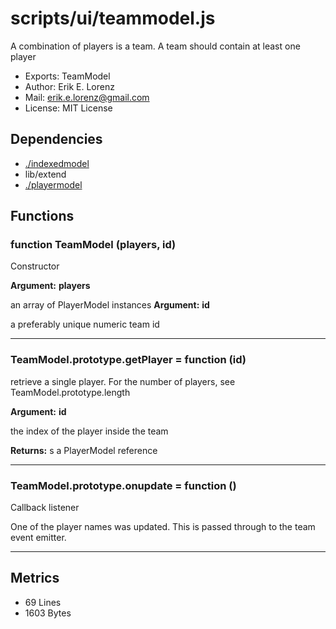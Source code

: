 # scripts/ui/teammodel.js


A combination of players is a team. A team should contain at least one player

* Exports: TeamModel
* Author: Erik E. Lorenz 
* Mail: <erik.e.lorenz@gmail.com>
* License: MIT License


## Dependencies

* <a href="./indexedmodel.html">./indexedmodel</a>
* lib/extend
* <a href="./playermodel.html">./playermodel</a>

## Functions

###   function TeamModel (players, id)
Constructor

**Argument:** **players**

an array of PlayerModel instances
**Argument:** **id**

a preferably unique numeric team id

---


###   TeamModel.prototype.getPlayer = function (id)
retrieve a single player. For the number of players, see
TeamModel.prototype.length

**Argument:** **id**

the index of the player inside the team

**Returns:** s a PlayerModel reference

---


###   TeamModel.prototype.onupdate = function ()
Callback listener

One of the player names was updated. This is passed through to the team
event emitter.


---

## Metrics

* 69 Lines
* 1603 Bytes

